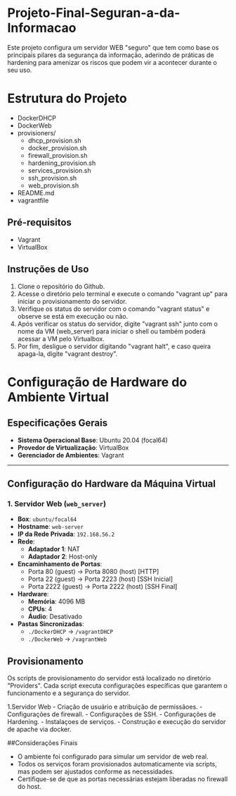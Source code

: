 # Projeto-Final-Seguran-a-da-Informacao

Este projeto configura um servidor WEB "seguro" que tem como base os principais pilares da segurança da informação, aderindo de práticas de hardening para amenizar os riscos que podem vir a acontecer durante o seu uso.

# Estrutura do Projeto

- DockerDHCP
- DockerWeb
- provisioners/
	- dhcp_provision.sh
 	- docker_provision.sh
	- firewall_provision.sh
	- hardening_provision.sh
	- services_provision.sh
	- ssh_provision.sh
	- web_provision.sh
- README.md
- vagrantfile

## Pré-requisitos

- Vagrant
- VirtualBox

## Instruções de Uso

1. Clone o repositório do Github.
2. Acesse o diretório pelo terminal e execute o comando "vagrant up" para iniciar o provisionamento do servidor.
3. Verifique os status do servidor com o comando "vagrant status" e observe se está em execução ou não.
4. Após verificar os status do servidor, digite "vagrant ssh" junto com o nome da VM (web_server) para iniciar o shell ou também poderá acessar a VM pelo Virtualbox.
5. Por fim, desligue o servidor digitando "vagrant halt", e caso queira apaga-la, digite "vagrant destroy".

# Configuração de Hardware do Ambiente Virtual

## Especificações Gerais

- **Sistema Operacional Base**: Ubuntu 20.04 (focal64)
- **Provedor de Virtualização**: VirtualBox
- **Gerenciador de Ambientes**: Vagrant

---

## Configuração do Hardware da Máquina Virtual

### 1. Servidor Web (`web_server`)
- **Box**: `ubuntu/focal64`
- **Hostname**: `web-server`
- **IP da Rede Privada**: `192.168.56.2`
- **Rede**:
  - **Adaptador 1**: NAT
  - **Adaptador 2**: Host-only
- **Encaminhamento de Portas**:
  - Porta 80 (guest) -> Porta 8080 (host) [HTTP]
  - Porta 22 (guest) -> Porta 2223 (host) [SSH Inicial]
  - Porta 2222 (guest) -> Porta 2222 (host) [SSH Final]
- **Hardware**:
  - **Memória**: 4096 MB
  - **CPUs**: 4
  - **Áudio**: Desativado
- **Pastas Sincronizadas**:
  - `./DockerDHCP` -> `/vagrantDHCP`
  - `./DockerWeb` -> `/vagrantWeb`

## Provisionamento

Os scripts de provisionamento do servidor está localizado no diretório "Providers". Cada script executa configurações específicas que garantem o funcionamento e a segurança do servidor.

1.Servidor Web
	- Criação de usuário e atribuição de permissãoes.
	- Configurações de firewall.
 	- Configurações de SSH.
  	- Configurações de Hardening.
   	- Instalaçoes de serviços.
    	- Construção e execução do servidor de apache via docker.

##Considerações Finais

 - O ambiente foi configurado para simular um servidor de web real.
 - Todos os serviços foram provisionados automaticamente via scripts, mas podem ser ajustados conforme as necessidades.
 - Certifique-se de que as portas necessárias estejam liberadas no firewall do host.
